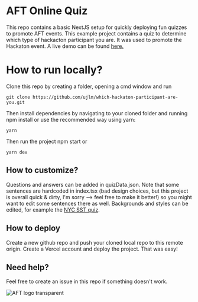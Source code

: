 # AFT Online Quiz
This repo contains a basic NextJS setup for quickly deploying fun quizzes to promote AFT events. This example project contains a quiz to determine which type of hackacton participant you are. It was used to promote the Hackaton event.
A live demo can be found [here.](https://which-hackaton-participant-are-you.vercel.app/)

# How to run locally?

Clone this repo by creating a folder, opening a cmd window and run

    git clone https://github.com/ujlm/which-hackaton-participant-are-you.git

Then install dependencies by navigating to your cloned folder and running npm install or use the recommended way using yarn:

    yarn

Then run the project npm start or

    yarn dev

## How to customize?

Questions and answers can be added in quizData.json.
Note that some sentences are hardcoded in index.tsx (bad design choices, but this project is overall quick & dirty, I'm sorry --> feel free to make it better!) so you might want to edit some sentences there as well. Backgrounds and styles can be edited, for example the [NYC SST quiz](https://github.com/ujlm/aft-nyc).

## How to deploy

Create a new github repo and push your cloned local repo to this remote origin. Create a Vercel account and deploy the project. That was easy!

## Need help?

Feel free to create an issue in this repo if something doesn't work.

![AFT logo transparent](https://www.aftleuven.be/wp-content/uploads/2021/09/cropped-cropped-Logo_Text_White-2-2048x682.png)
